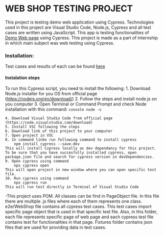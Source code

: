 # WEB SHOP TESTING PROJECT
This project is testing demo web application using Cypress. Technologies used in this project are Visual Studio Code, Node.js, Cypress and all test cases are written using JavaScript.
This app is testing functionalities of [Demo Web page](https://demowebshop.tricentis.com/) using Cypress. This project is made as a part of internship in which main subject was web testing using Cypress. 

### Installation:
Test cases and results of each can be found [here](https://docs.google.com/spreadsheets/d/1v-j0Kw_QRvNQrnGy4LDS51WABCOYdNV3_cQ2ksRf04c/edit?usp=sharing)

#### Instalation steps
To run this Cypress script, you need to install the following:
	1. Download Node.js installer for you OS from official page (https://nodejs.org/en/download/)
	2. Follow the steps and install node.js on you computer
	3. Open Terminal or Command Prompt and check Node installation with this command:
	 ```console
		node -v
	```
		
	4. Download Visual Studio Code from official page (https://code.visualstudio.com/download)
	5. Install VSC following the steps
	6. Download link of this project to your computer
	7. Open project in VSC
	8. In command linke run following command to install cypress
		npm install cypress --save-dev
	This will install Czpress locally as dev dependancy for this project. To be sure that you have succesfully installed cypress, open package.json file and search for cypress version in devDependencies.
	9. Open cypress using command
		npx cypress open
	This will open project in new window where you can open specific test file.
	10. Run cypress using command
		npx cypress run
	This will run test directly in Terminal of Visual Studio Code
-This project uses POM. All classes can be find in PageObject file. In this file there are multiple .js files where each of them represents one class.
e2e/WebShop file contains all czpress test cases. This test cases import specific page object that is used in that specific test file. Also, in this folder, each file represents specific page of web page and each cypress test file contains test for functionalities in that page.
Fixtures folder contains json files that are used for providing data in test cases.
